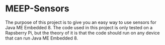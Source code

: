 MEEP-Sensors
============
The purpose of this project is to give you an easy way to use sensors for Java ME Embedded 8.
The code used in this project is only tested on a Rapsberry Pi, but the theory of it is that the code should run on any device that can run Java ME Embedded 8.


